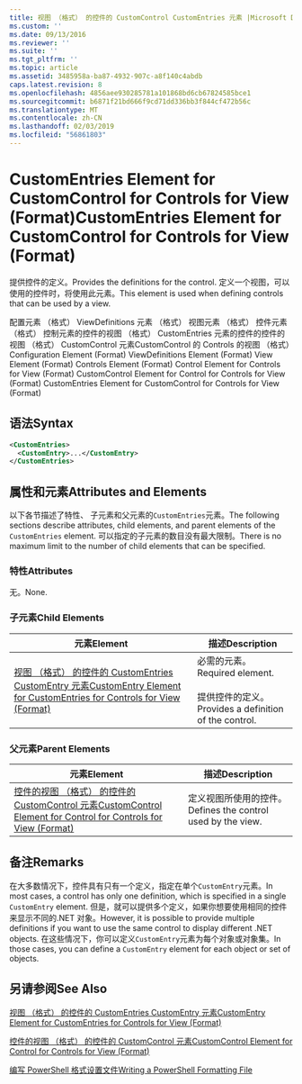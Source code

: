 ```yaml
---
title: 视图 （格式） 的控件的 CustomControl CustomEntries 元素 |Microsoft Docs
ms.custom: ''
ms.date: 09/13/2016
ms.reviewer: ''
ms.suite: ''
ms.tgt_pltfrm: ''
ms.topic: article
ms.assetid: 3485958a-ba87-4932-907c-a8f140c4abdb
caps.latest.revision: 8
ms.openlocfilehash: 4856aee930285781a101868bd6cb67824585bce1
ms.sourcegitcommit: b6871f21bd666f9cd71dd336bb3f844cf472b56c
ms.translationtype: MT
ms.contentlocale: zh-CN
ms.lasthandoff: 02/03/2019
ms.locfileid: "56861803"
---
```

# <a name="customentries-element-for-customcontrol-for-controls-for-view-format"></a><span data-ttu-id="c1243-102">CustomEntries Element for CustomControl for Controls for View (Format)</span><span class="sxs-lookup"><span data-stu-id="c1243-102">CustomEntries Element for CustomControl for Controls for View (Format)</span></span>

<span data-ttu-id="c1243-103">提供控件的定义。</span><span class="sxs-lookup"><span data-stu-id="c1243-103">Provides the definitions for the control.</span></span> <span data-ttu-id="c1243-104">定义一个视图，可以使用的控件时，将使用此元素。</span><span class="sxs-lookup"><span data-stu-id="c1243-104">This element is used when defining controls that can be used by a view.</span></span>

<span data-ttu-id="c1243-105">配置元素 （格式） ViewDefinitions 元素 （格式） 视图元素 （格式） 控件元素 （格式） 控制元素的控件的视图 （格式） CustomEntries 元素的控件的控件的视图 （格式） CustomControl 元素CustomControl 的 Controls 的视图 （格式）</span><span class="sxs-lookup"><span data-stu-id="c1243-105">Configuration Element (Format) ViewDefinitions Element (Format) View Element (Format) Controls Element (Format) Control Element for Controls for View (Format) CustomControl Element for Control for Controls for View (Format) CustomEntries Element for CustomControl for Controls for View (Format)</span></span>

## <a name="syntax"></a><span data-ttu-id="c1243-106">语法</span><span class="sxs-lookup"><span data-stu-id="c1243-106">Syntax</span></span>

```xml
<CustomEntries>
  <CustomEntry>...</CustomEntry>
</CustomEntries>
```

## <a name="attributes-and-elements"></a><span data-ttu-id="c1243-107">属性和元素</span><span class="sxs-lookup"><span data-stu-id="c1243-107">Attributes and Elements</span></span>

<span data-ttu-id="c1243-108">以下各节描述了特性、 子元素和父元素的`CustomEntries`元素。</span><span class="sxs-lookup"><span data-stu-id="c1243-108">The following sections describe attributes, child elements, and parent elements of the `CustomEntries` element.</span></span> <span data-ttu-id="c1243-109">可以指定的子元素的数目没有最大限制。</span><span class="sxs-lookup"><span data-stu-id="c1243-109">There is no maximum limit to the number of child elements that can be specified.</span></span>

### <a name="attributes"></a><span data-ttu-id="c1243-110">特性</span><span class="sxs-lookup"><span data-stu-id="c1243-110">Attributes</span></span>

<span data-ttu-id="c1243-111">无。</span><span class="sxs-lookup"><span data-stu-id="c1243-111">None.</span></span>

### <a name="child-elements"></a><span data-ttu-id="c1243-112">子元素</span><span class="sxs-lookup"><span data-stu-id="c1243-112">Child Elements</span></span>

|<span data-ttu-id="c1243-113">元素</span><span class="sxs-lookup"><span data-stu-id="c1243-113">Element</span></span>|<span data-ttu-id="c1243-114">描述</span><span class="sxs-lookup"><span data-stu-id="c1243-114">Description</span></span>|
|-------------|-----------------|
|[<span data-ttu-id="c1243-115">视图 （格式） 的控件的 CustomEntries CustomEntry 元素</span><span class="sxs-lookup"><span data-stu-id="c1243-115">CustomEntry Element for CustomEntries for Controls for View (Format)</span></span>](./customentry-element-for-customentries-for-controls-for-view-format.md)|<span data-ttu-id="c1243-116">必需的元素。</span><span class="sxs-lookup"><span data-stu-id="c1243-116">Required element.</span></span><br /><br /> <span data-ttu-id="c1243-117">提供控件的定义。</span><span class="sxs-lookup"><span data-stu-id="c1243-117">Provides a definition of the control.</span></span>|

### <a name="parent-elements"></a><span data-ttu-id="c1243-118">父元素</span><span class="sxs-lookup"><span data-stu-id="c1243-118">Parent Elements</span></span>

|<span data-ttu-id="c1243-119">元素</span><span class="sxs-lookup"><span data-stu-id="c1243-119">Element</span></span>|<span data-ttu-id="c1243-120">描述</span><span class="sxs-lookup"><span data-stu-id="c1243-120">Description</span></span>|
|-------------|-----------------|
|[<span data-ttu-id="c1243-121">控件的视图 （格式） 的控件的 CustomControl 元素</span><span class="sxs-lookup"><span data-stu-id="c1243-121">CustomControl Element for Control for Controls for View (Format)</span></span>](./customcontrol-element-for-control-for-controls-for-view-format.md)|<span data-ttu-id="c1243-122">定义视图所使用的控件。</span><span class="sxs-lookup"><span data-stu-id="c1243-122">Defines the control used by the view.</span></span>|

## <a name="remarks"></a><span data-ttu-id="c1243-123">备注</span><span class="sxs-lookup"><span data-stu-id="c1243-123">Remarks</span></span>

<span data-ttu-id="c1243-124">在大多数情况下，控件具有只有一个定义，指定在单个`CustomEntry`元素。</span><span class="sxs-lookup"><span data-stu-id="c1243-124">In most cases, a control has only one definition, which is specified in a single `CustomEntry` element.</span></span> <span data-ttu-id="c1243-125">但是，就可以提供多个定义，如果你想要使用相同的控件来显示不同的.NET 对象。</span><span class="sxs-lookup"><span data-stu-id="c1243-125">However, it is possible to provide multiple definitions if you want to use the same control to display different .NET objects.</span></span> <span data-ttu-id="c1243-126">在这些情况下，你可以定义`CustomEntry`元素为每个对象或对象集。</span><span class="sxs-lookup"><span data-stu-id="c1243-126">In those cases, you can define a `CustomEntry` element for each object or set of objects.</span></span>

## <a name="see-also"></a><span data-ttu-id="c1243-127">另请参阅</span><span class="sxs-lookup"><span data-stu-id="c1243-127">See Also</span></span>

[<span data-ttu-id="c1243-128">视图 （格式） 的控件的 CustomEntries CustomEntry 元素</span><span class="sxs-lookup"><span data-stu-id="c1243-128">CustomEntry Element for CustomEntries for Controls for View (Format)</span></span>](./customentry-element-for-customentries-for-controls-for-view-format.md)

[<span data-ttu-id="c1243-129">控件的视图 （格式） 的控件的 CustomControl 元素</span><span class="sxs-lookup"><span data-stu-id="c1243-129">CustomControl Element for Control for Controls for View (Format)</span></span>](./customcontrol-element-for-control-for-controls-for-view-format.md)

[<span data-ttu-id="c1243-130">编写 PowerShell 格式设置文件</span><span class="sxs-lookup"><span data-stu-id="c1243-130">Writing a PowerShell Formatting File</span></span>](./writing-a-powershell-formatting-file.md)
